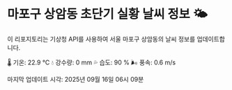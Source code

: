 
# 마포구 상암동 초단기 실황 날씨 정보 🌤️

이 리포지토리는 기상청 API를 사용하여 서울 마포구 상암동의 날씨 정보를 업데이트합니다. 

🌡️ 기온: 22.9 ℃
💧 강수량: 0 mm
💦 습도: 90 %
🌬️ 풍속: 0.6 m/s

마지막 업데이트 시각: 2025년 09월 16일 06시 09분    
